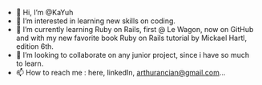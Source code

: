 - 👋 Hi, I’m @KaYuh
- 👀 I’m interested in learning new skills on coding.
- 🌱 I’m currently learning Ruby on Rails, first @ Le Wagon, now on GitHub and with my new favorite book Ruby on Rails tutorial by Mickael Hartl, edition 6th.
- 💞️ I’m looking to collaborate on any junior project, since i have so much to learn.
- 📫 How to reach me : here, linkedIn, arthurancian@gmail.com...

<!---
KaYuh/KaYuh is a ✨ special ✨ repository because its `README.md` (this file) appears on your GitHub profile.
You can click the Preview link to take a look at your changes.
--->

